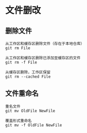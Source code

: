 # 文件删改

## 删除文件

    从工作区和缓存区删除文件（存在于本地仓库）
    git rm File

    从工作区和缓存区删除已添加至缓存区的文件
    git rm -f File

    从缓存区删除，工作区保留
    git rm --cached File

## 文件重命名

    重名文件
    git mv OldFile NewFile

    覆盖形式重命名
    git mv -f OldFile NewFile
